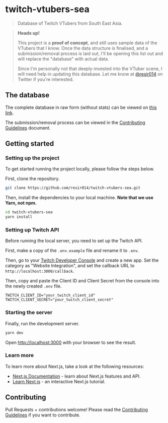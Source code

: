 # twitch-vtubers-sea

> Database of Twitch VTubers from South East Asia.

> **Heads up!**
>
> This project is a **proof of concept**, and still uses sample data of the VTubers that I know. Once the data structure is finalised, and a submission/removal process is laid out, I'll be opening this list out and will replace the "database" with actual data.
>
> Since I'm personally not that deeply-invested into the VTuber scene, I will need help in updating this database. Let me know at [@resir014](https://twitter.com/resir014) on Twitter if you're interested.

## The database

The complete database in raw form (without stats) can be viewed on [this link](https://docs.google.com/spreadsheets/d/1j3IF7d8zmj8Cgy_NljNRjfYMAyZt3M0VJubzJ7Ib3j4/htmlview).

The submission/removal process can be viewed in the [Contributing Guidelines](CONTRIBUTING.md) document.

## Getting started

### Setting up the project

To get started running the project locally, please follow the steps below.

First, clone the repository.

```bash
git clone https://github.com/resir014/twitch-vtubers-sea.git
```

Then, install the dependencies to your local machine. **Note that we use Yarn, not npm.**

```bash
cd twitch-vtubers-sea
yarn install
```

### Setting up Twitch API

Before running the local server, you need to set up the Twitch API.

First, make a copy of the `.env.example` file and rename it to `.env`.

Then, go to your [Twitch Developer Console](https://dev.twitch.tv/console) and create a new app. Set the category as "Website Integration", and set the callback URL to `http://localhost:3000/callback`.

Then, copy and paste the Client ID and Client Secret from the console into the newly created `.env` file.

```
TWITCH_CLIENT_ID="your_twitch_client_id"
TWITCH_CLIENT_SECRET="your_twitch_client_secret"
```

### Starting the server

Finally, run the development server.

```bash
yarn dev
```

Open [http://localhost:3000](http://localhost:3000) with your browser to see the result.

### Learn more

To learn more about Next.js, take a look at the following resources:

- [Next.js Documentation](https://nextjs.org/docs) - learn about Next.js features and API.
- [Learn Next.js](https://nextjs.org/learn) - an interactive Next.js tutorial.

## Contributing

Pull Requests + contributions welcome! Please read the [Contributing Guidelines](CONTRIBUTING.md) if you want to contribute.
